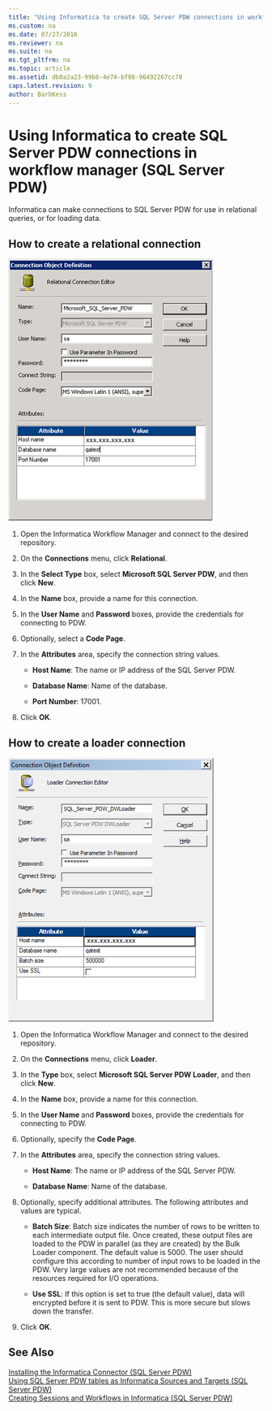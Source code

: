 ```yaml
---
title: "Using Informatica to create SQL Server PDW connections in workflow manager (SQL Server PDW)"
ms.custom: na
ms.date: 07/27/2016
ms.reviewer: na
ms.suite: na
ms.tgt_pltfrm: na
ms.topic: article
ms.assetid: db0a2a23-99b8-4e74-bf86-96492267cc70
caps.latest.revision: 9
author: BarbKess
---
```

# Using Informatica to create SQL Server PDW connections in workflow manager (SQL Server PDW)
Informatica can make connections to SQL Server PDW for use in relational queries, or for loading data.  
  
## How to create a relational connection  
![Informatica Relational Connection dialog box](../../mpp/sqlpdw/media/APS_Informatica_Relational_Connection.png "APS_Informatica_Relational_Connection")  
  
1.  Open the Informatica Workflow Manager and connect to the desired repository.  
  
2.  On the **Connections** menu, click **Relational**.  
  
3.  In the **Select Type** box, select **Microsoft SQL Server PDW**, and then click **New**.  
  
4.  In the **Name** box, provide a name for this connection.  
  
5.  In the **User Name** and **Password** boxes, provide the credentials for connecting to PDW.  
  
6.  Optionally, select a **Code Page**.  
  
7.  In the **Attributes** area, specify the connection string values.  
  
    -   **Host Name**: The name or IP address of the SQL Server PDW.  
  
    -   **Database Name**: Name of the database.  
  
    -   **Port Number**: 17001.  
  
8.  Click **OK**.  
  
## How to create a loader connection  
![Informatica Loader Connection dialog box](../../mpp/sqlpdw/media/APS_Informatica_Loader_Connection.png "APS_Informatica_Loader_Connection")  
  
1.  Open the Informatica Workflow Manager and connect to the desired repository.  
  
2.  On the **Connections** menu, click **Loader**.  
  
3.  In the **Type** box, select **Microsoft SQL Server PDW Loader**, and then click **New**.  
  
4.  In the **Name** box, provide a name for this connection.  
  
5.  In the **User Name** and **Password** boxes, provide the credentials for connecting to PDW.  
  
6.  Optionally, specify the **Code Page**.  
  
7.  In the **Attributes** area, specify the connection string values.  
  
    -   **Host Name**: The name or IP address of the SQL Server PDW.  
  
    -   **Database Name**: Name of the database.  
  
8.  Optionally, specify additional attributes. The following attributes and values are typical.  
  
    -   **Batch Size**: Batch size indicates the number of rows to be written to each intermediate output file. Once created, these output files are loaded to the PDW in parallel (as they are created) by the Bulk Loader component. The default value is 5000. The user should configure this according to number of input rows to be loaded in the PDW. Very large values are not recommended because of the resources required for I/O operations.  
  
    -   **Use SSL**: If this option is set to true (the default value), data will encrypted before it is sent to PDW. This is more secure but slows down the transfer.  
  
9. Click **OK**.  
  
## See Also  
[Installing the Informatica Connector &#40;SQL Server PDW&#41;](../../mpp/sqlpdw/installing-the-informatica-connector-sql-server-pdw.md)  
[Using SQL Server PDW tables as Informatica Sources and Targets &#40;SQL Server PDW&#41;](../../mpp/sqlpdw/using-sql-server-pdw-tables-as-informatica-sources-and-targets-sql-server-pdw.md)  
[Creating Sessions and Workflows in Informatica &#40;SQL Server PDW&#41;](../../mpp/sqlpdw/creating-sessions-and-workflows-in-informatica-sql-server-pdw.md)  
  
